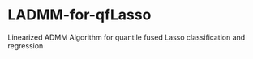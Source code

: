 # LADMM-for-qfLasso
Linearized ADMM Algorithm for quantile fused Lasso classification and regression
